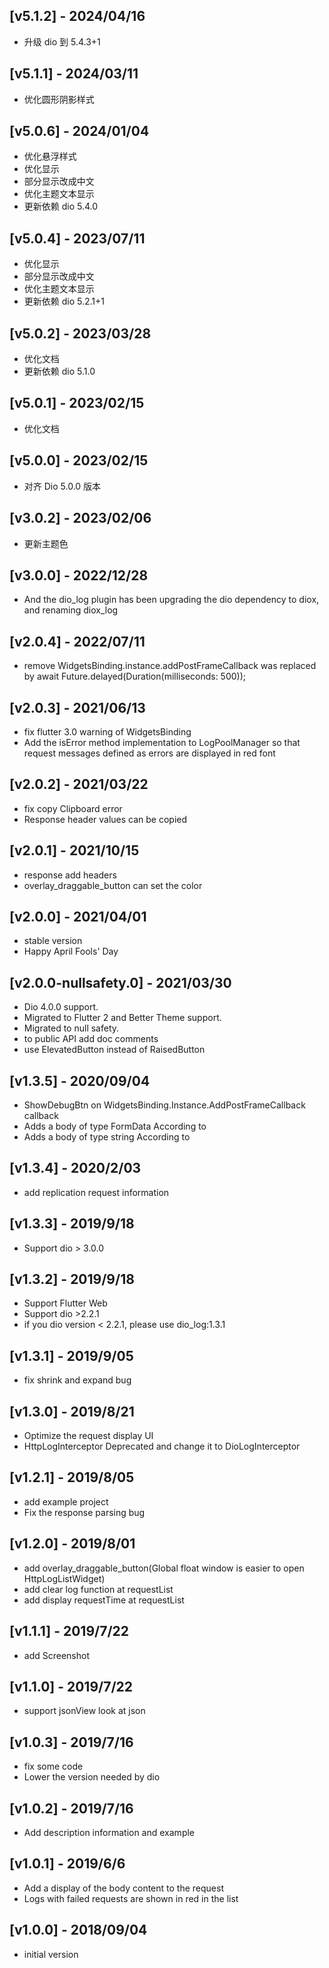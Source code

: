 ## [v5.1.2] - 2024/04/16
- 升级 dio 到 5.4.3+1

## [v5.1.1] - 2024/03/11
- 优化圆形阴影样式

## [v5.0.6] - 2024/01/04
- 优化悬浮样式
- 优化显示
- 部分显示改成中文
- 优化主题文本显示
- 更新依赖 dio 5.4.0
## [v5.0.4] - 2023/07/11

- 优化显示
- 部分显示改成中文
- 优化主题文本显示
- 更新依赖 dio 5.2.1+1

## [v5.0.2] - 2023/03/28

- 优化文档
- 更新依赖 dio 5.1.0

## [v5.0.1] - 2023/02/15

- 优化文档

## [v5.0.0] - 2023/02/15

- 对齐 Dio 5.0.0 版本

## [v3.0.2] - 2023/02/06

- 更新主题色

## [v3.0.0] - 2022/12/28

- And the dio_log plugin has been upgrading the dio dependency to diox, and renaming diox_log

## [v2.0.4] - 2022/07/11

- remove WidgetsBinding.instance.addPostFrameCallback was replaced by await Future.delayed(Duration(milliseconds: 500));

## [v2.0.3] - 2021/06/13

- fix flutter 3.0 warning of WidgetsBinding
- Add the isError method implementation to LogPoolManager so that request messages defined as errors are displayed in red font

## [v2.0.2] - 2021/03/22

- fix copy Clipboard error
- Response header values can be copied

## [v2.0.1] - 2021/10/15

- response add headers
- overlay_draggable_button can set the color

## [v2.0.0] - 2021/04/01

- stable version
- Happy April Fools' Day

## [v2.0.0-nullsafety.0] - 2021/03/30

- Dio 4.0.0 support.
- Migrated to Flutter 2 and Better Theme support.
- Migrated to null safety.
- to public API add doc comments
- use ElevatedButton instead of RaisedButton

## [v1.3.5] - 2020/09/04

- ShowDebugBtn on WidgetsBinding.Instance.AddPostFrameCallback callback
- Adds a body of type FormData According to
- Adds a body of type string According to

## [v1.3.4] - 2020/2/03

- add replication request information

## [v1.3.3] - 2019/9/18

- Support dio > 3.0.0

## [v1.3.2] - 2019/9/18

- Support Flutter Web
- Support dio >2.2.1
- if you dio version < 2.2.1, please use dio_log:1.3.1

## [v1.3.1] - 2019/9/05

- fix shrink and expand bug

## [v1.3.0] - 2019/8/21

- Optimize the request display UI
- HttpLogInterceptor Deprecated and change it to DioLogInterceptor

## [v1.2.1] - 2019/8/05

- add example project
- Fix the response parsing bug

## [v1.2.0] - 2019/8/01

- add overlay_draggable_button(Global float window is easier to open HttpLogListWidget)
- add clear log function at requestList
- add display requestTime at requestList

## [v1.1.1] - 2019/7/22

- add Screenshot

## [v1.1.0] - 2019/7/22

- support jsonView look at json

## [v1.0.3] - 2019/7/16

- fix some code
- Lower the version needed by dio

## [v1.0.2] - 2019/7/16

- Add description information and example

## [v1.0.1] - 2019/6/6

- Add a display of the body content to the request
- Logs with failed requests are shown in red in the list

## [v1.0.0] - 2018/09/04

- initial version
